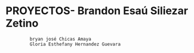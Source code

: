 # PROYECTOS- Brandon Esaú Siliezar Zetino
             bryan josé Chicas Amaya
             Gloria Esthefany Hernandez Guevara 
